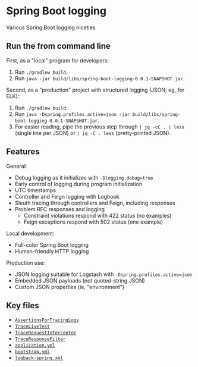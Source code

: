 # Spring Boot logging

Various Spring Boot logging niceties

## Run the from command line

First, as a "local" program for developers:

1. Run `./gradlew build`.
2. Run `java -jar build/libs/spring-boot-logging-0.0.1-SNAPSHOT.jar`.

Second, as a "production" project with structured logging (JSON; eg, for ELK):

1. Run `./gradlew build`.
2. Run `java -Dspring.profiles.active=json -jar build/libs/spring-boot-logging-0.0.1-SNAPSHOT.jar`.
3. For easier reading, pipe the previous step through `| jq -cC . | less`
   (single line per JSON) or `| jq -C . less` (pretty-printed JSON).

## Features

General:

* Debug logging as it initializes with `-Dlogging.debug=true`
* Early control of logging during program initialization
* UTC timestamps
* Controller and Feign logging with Logbook
* Sleuth tracing through controllers and Feign, including responses
* Problem RFC responses and logging
  - Constraint violations respond with 422 status (no examples)
  - Feign exceptions respond with 502 status (one example)

Local development:

* Full-color Spring Boot logging
* Human-friendly HTTP logging

Production use:

* JSON logging suitable for Logstash with `-Dspring.profiles.active=json`
* Embedded JSON payloads (not quoted-string JSON)
* Custom JSON properties (ie, "environment")

## Key files

* [`AssertionsForTracingLogs`](src/test/java/x/loggy/AssertionsForTracingLogs.java)
* [`TraceLiveTest`](src/test/java/x/loggy/TraceLiveTest.java)
* [`TraceRequestInterceptor`](src/main/java/x/loggy/TraceRequestInterceptor.java)
* [`TraceResponseFilter`](src/main/java/x/loggy/TraceResponseFilter.java)
* [`application.yml`](src/main/resources/application.yml)
* [`bootstrap.yml`](src/main/resources/bootstrap.yml)
* [`logback-spring.xml`](src/main/resources/logback-spring.xml)
